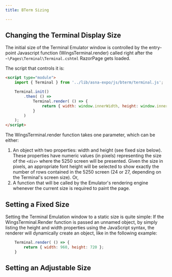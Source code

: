 ```yaml
---
title: BTerm Sizing

---
```


## Changing the Terminal Display Size

The initial size of the Terminal Emulator window is controlled by the entry-point Javascript function (WingsTerminal.render) called right after the `~\Pages\Terminal\Terminal.cshtml` RazorPage gets loaded.

The script that controls it is:

```html
<script type="module">
    import { Terminal } from '../lib/asna-expo/js/bterm/terminal.js';

    Terminal.init()
        .then( () => 
            Terminal.render( () => { 
                return { width: window.innerWidth, height: window.innerHeight }; 
            }
        )
    );
</script>
```

The WingsTerminal.render function takes one parameter, which can be either:

1. An object with two properties: width and height (see fixed size below). These properties have numeric values (in pixels) representing the size of the `<div>` where the 5250 screen will be presented. Given the size in pixels, an appropriate font height will be selected to show exactly the number of rows contained in the 5250 screen (24 or 27, depending on the Terminal's screen size).
Or,
2. A function that will be called by the Emulator's rendering engine whenever the current size is required to paint the page.

## Setting a Fixed Size

Setting the Terminal Emulation window to a static size is quite simple: If the WingsTerminal.Render function is passed an unnamed object, by simply listing the height and width properties using the JavaScript syntax, the renderer will dynamically create an object, like in the following example:

```javascript
    Terminal.render( () => { 
        return { width: 960, height: 720 }; 
    }
```

## Setting an Adjustable Size


